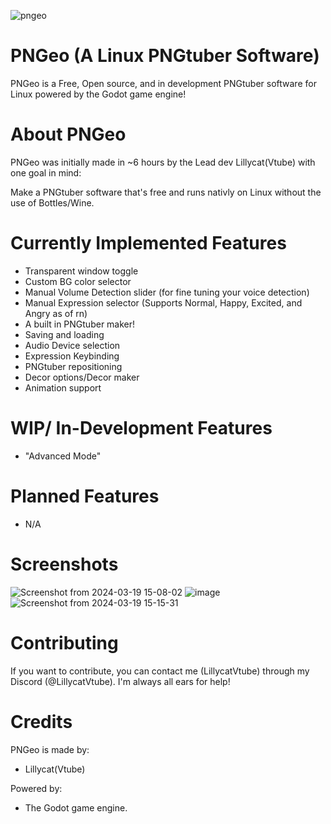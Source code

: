 
![pngeo](https://github.com/LillycatVtube/PNGeo/assets/157961265/163bc71f-fca8-4eea-8ca1-7e27c33a97b5)
# PNGeo (A Linux PNGtuber Software)

PNGeo is a Free, Open source, and in development PNGtuber software for Linux powered by the Godot game engine!


# About PNGeo

PNGeo was initially made in ~6 hours by the Lead dev Lillycat(Vtube) with one goal in mind: 

Make a PNGtuber software that's free and runs nativly on Linux without the use of Bottles/Wine.



# Currently Implemented Features

- Transparent window toggle
- Custom BG color selector
- Manual Volume Detection slider (for fine tuning your voice detection)
- Manual Expression selector (Supports Normal, Happy, Excited, and Angry as of rn)
- A built in PNGtuber maker!
- Saving and loading
- Audio Device selection
- Expression Keybinding
- PNGtuber repositioning
- Decor options/Decor maker
- Animation support


# WIP/ In-Development Features
- "Advanced Mode"


# Planned Features
- N/A

# Screenshots
![Screenshot from 2024-03-19 15-08-02](https://github.com/LillycatVtube/PNGeo/assets/157961265/d2fa3360-7cfb-4913-93f8-99095720fdcf)
![image](https://github.com/LillycatVtube/PNGeo/assets/157961265/00f3f5ec-8f5d-4b03-ab08-825a52e17abe)
![Screenshot from 2024-03-19 15-15-31](https://github.com/LillycatVtube/PNGeo/assets/157961265/ae69c680-9972-41d2-aee2-25fa2ca844c9)



# Contributing
 
 If you want to contribute, you can contact me (LillycatVtube) through my Discord (@LillycatVtube). I'm always all ears for help!

# Credits
PNGeo is made by:
- Lillycat(Vtube)

Powered by: 
- The Godot game engine.
